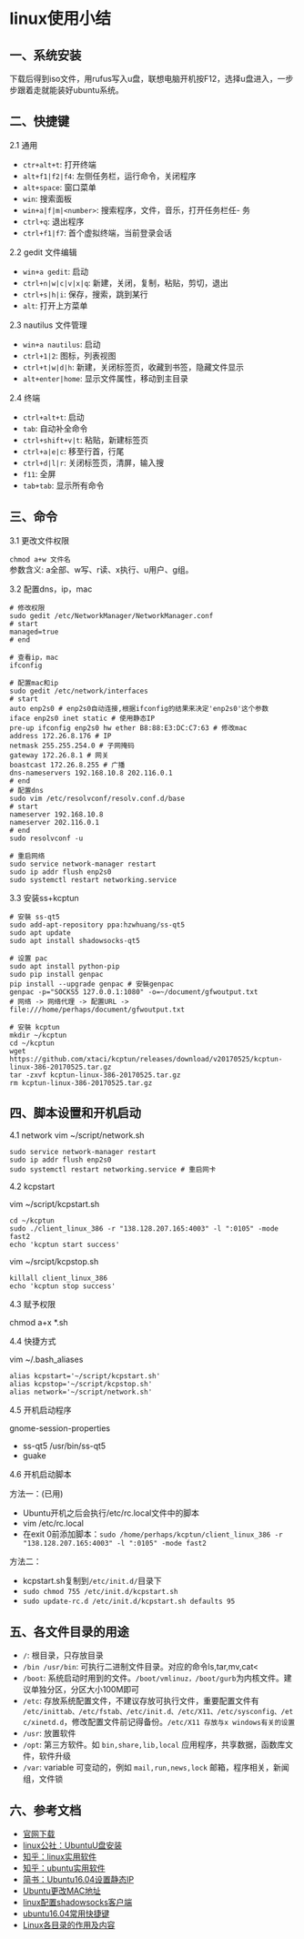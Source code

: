<!-- 2017/8/9  -->

# linux使用小结

## 一、系统安装

下载后得到iso文件，用rufus写入u盘，联想电脑开机按F12，选择u盘进入，一步步跟着走就能装好ubuntu系统。

## 二、快捷键

2.1 通用

- `ctr+alt+t`: 打开终端
- `alt+f1|f2|f4`: 左侧任务栏，运行命令，关闭程序
- `alt+space`: 窗口菜单
- `win`: 搜索面板
- `win+a|f|m|<number>`: 搜索程序，文件，音乐，打开任务栏任- 务
- `ctrl+q`: 退出程序
- `ctrl+f1|f7`: 首个虚拟终端，当前登录会话

2.2 gedit 文件编辑

- `win+a gedit`: 启动
- `ctrl+n|w|c|v|x|q`: 新建，关闭，复制，粘贴，剪切，退出
- `ctrl+s|h|i`: 保存，搜索，跳到某行
- `alt`: 打开上方菜单

2.3 nautilus 文件管理

- `win+a nautilus`: 启动
- `ctrl+1|2`: 图标，列表视图
- `ctrl+t|w|d|h`: 新建，关闭标签页，收藏到书签，隐藏文件显示
- `alt+enter|home`: 显示文件属性，移动到主目录

2.4 终端

- `ctrl+alt+t`: 启动
- `tab`: 自动补全命令
- `ctrl+shift+v|t`: 粘贴，新建标签页
- `ctrl+a|e|c`: 移至行首，行尾
- `ctrl+d|l|r`: 关闭标签页，清屏，输入搜
- `f11`: 全屏
- `tab+tab`: 显示所有命令

## 三、命令

3.1 更改文件权限

`chmod a+w 文件名`</br>
参数含义: a全部、w写、r读、x执行、u用户、g组。

3.2 配置dns，ip，mac

```shell
# 修改权限
sudo gedit /etc/NetworkManager/NetworkManager.conf
# start
managed=true
# end

# 查看ip，mac
ifconfig

# 配置mac和ip
sudo gedit /etc/network/interfaces
# start
auto enp2s0 # enp2s0自动连接,根据ifconfig的结果来决定'enp2s0'这个参数
iface enp2s0 inet static # 使用静态IP
pre-up ifconfig enp2s0 hw ether B8:88:E3:DC:C7:63 # 修改mac
address 172.26.8.176 # IP
netmask 255.255.254.0 # 子网掩码
gateway 172.26.8.1 # 网关
boastcast 172.26.8.255 # 广播
dns-nameservers 192.168.10.8 202.116.0.1
# end
# 配置dns
sudo vim /etc/resolvconf/resolv.conf.d/base
# start
nameserver 192.168.10.8
nameserver 202.116.0.1
# end
sudo resolvconf -u

# 重启网络
sudo service network-manager restart
sudo ip addr flush enp2s0
sudo systemctl restart networking.service
```

3.3 安装ss+kcptun

```shell
# 安裝 ss-qt5
sudo add-apt-repository ppa:hzwhuang/ss-qt5
sudo apt update
sudo apt install shadowsocks-qt5

# 设置 pac
sudo apt install python-pip
sudo pip install genpac
pip install --upgrade genpac # 安裝genpac
genpac -p="SOCKS5 127.0.0.1:1080" -o=~/document/gfwoutput.txt
# 网络 -> 网络代理 -> 配置URL -> file:///home/perhaps/document/gfwoutput.txt

# 安裝 kcptun
mkdir ~/kcptun
cd ~/kcptun
wget https://github.com/xtaci/kcptun/releases/download/v20170525/kcptun-linux-386-20170525.tar.gz
tar -zxvf kcptun-linux-386-20170525.tar.gz
rm kcptun-linux-386-20170525.tar.gz
```

## 四、脚本设置和开机启动

4.1 network
vim ~/script/network.sh

```shell
sudo service network-manager restart
sudo ip addr flush enp2s0
sudo systemctl restart networking.service # 重启网卡
```

4.2 kcpstart

vim ~/script/kcpstart.sh

```shell
cd ~/kcptun
sudo ./client_linux_386 -r "138.128.207.165:4003" -l ":0105" -mode fast2
echo 'kcptun start success'
```

vim ~/srcipt/kcpstop.sh

```shell
killall client_linux_386
echo 'kcptun stop success'
```

4.3 赋予权限

chmod a+x *.sh

4.4 快捷方式

vim ~/.bash_aliases

```shell
alias kcpstart='~/script/kcpstart.sh'
alias kcpstop='~/script/kcpstop.sh'
alias network='~/script/network.sh'
```

4.5 开机启动程序

gnome-session-properties

- ss-qt5 /usr/bin/ss-qt5
- guake

4.6 开机启动脚本

方法一：(已用)

- Ubuntu开机之后会执行/etc/rc.local文件中的脚本
- vim /etc/rc.local
- 在exit 0前添加脚本：`sudo /home/perhaps/kcptun/client_linux_386 -r "138.128.207.165:4003" -l ":0105" -mode fast2`

方法二：

- kcpstart.sh复制到`/etc/init.d/`目录下
- `sudo chmod 755 /etc/init.d/kcpstart.sh`
- `sudo update-rc.d /etc/init.d/kcpstart.sh defaults 95`

## 五、各文件目录的用途

- `/`: 根目录，只存放目录
- `/bin /usr/bin`: 可执行二进制文件目录。对应的命令ls,tar,mv,cat<
- `/boot`: 系统启动时用到的文件。`/boot/vmlinuz，/boot/gurb`为内核文件。建议单独分区，分区大小100M即可
- `/etc`: 存放系统配置文件，不建议存放可执行文件，重要配置文件有 `/etc/inittab、/etc/fstab、/etc/init.d、/etc/X11、/etc/sysconfig、/etc/xinetd.d`，修改配置文件前记得备份。`/etc/X11 存放与x windows有关的设置`
- `/usr`: 放置软件
- `/opt`: 第三方软件。如 `bin,share,lib,local` 应用程序，共享数据，函数库文件，软件升级
- `/var`: variable 可变动的，例如 `mail,run,news,lock` 邮箱，程序相关，新闻组，文件锁

## 六、参考文档

- [官网下载](http://cn.ubuntu.com/download/)
- [linux公社：UbuntuU盘安装](http://www.linuxidc.com/Linux/2016-04/130520.htm)
- [知乎：linux实用软件](https://www.zhihu.com/question/32367669)
- [知乎：ubuntu实用软件](https://www.zhihu.com/question/19811112)
- [简书：Ubuntu16.04设置静态IP](http://www.jianshu.com/p/d69a95aa1ed7)
- [Ubuntu更改MAC地址](http://www.linuxdiyf.com/linux/14024.html)
- [linux配置shadowsocks客户端](https://my.oschina.net/u/1432769/blog/619651)
- [ubuntu16.04常用快捷键](http://bbs.hongyuvip.com/?/article/205)
- [Linux各目录的作用及内容](https://cnbin.github.io/blog/2015/06/23/linux-xia-ge-ge-mu-lu-de-zuo-yong-ji-nei-rong/)
